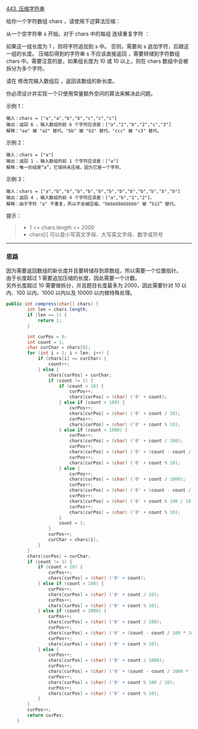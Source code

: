 [443. 压缩字符串](https://leetcode.cn/problems/string-compression/)

给你一个字符数组 chars ，请使用下述算法压缩：

从一个空字符串 s 开始。对于 chars 中的每组 连续重复字符 ：

如果这一组长度为 1 ，则将字符追加到 s 中。
否则，需要向 s 追加字符，后跟这一组的长度。
压缩后得到的字符串 s 不应该直接返回 ，需要转储到字符数组 chars 中。需要注意的是，如果组长度为 10 或 10 以上，则在 chars 数组中会被拆分为多个字符。

请在 修改完输入数组后 ，返回该数组的新长度。

你必须设计并实现一个只使用常量额外空间的算法来解决此问题。

示例 1：
```
输入：chars = ["a","a","b","b","c","c","c"]
输出：返回 6 ，输入数组的前 6 个字符应该是：["a","2","b","2","c","3"]
解释："aa" 被 "a2" 替代。"bb" 被 "b2" 替代。"ccc" 被 "c3" 替代。
```
示例 2：
```
输入：chars = ["a"]
输出：返回 1 ，输入数组的前 1 个字符应该是：["a"]
解释：唯一的组是“a”，它保持未压缩，因为它是一个字符。
```
示例 3：
```
输入：chars = ["a","b","b","b","b","b","b","b","b","b","b","b","b"]
输出：返回 4 ，输入数组的前 4 个字符应该是：["a","b","1","2"]。
解释：由于字符 "a" 不重复，所以不会被压缩。"bbbbbbbbbbbb" 被 “b12” 替代。
```

提示：

>- 1 <= chars.length <= 2000
>- chars[i] 可以是小写英文字母、大写英文字母、数字或符号

<hr/>

### 思路
因为需要返回数组的新长度并且要转储存到原数组，所以需要一个位置指针。  
由于长度超过 1 需要追加压缩的长度，因此需要一个计数。  
另外长度超过 10 需要做拆分，并且题目长度最多为 2000，因此需要针对 10 以内、100 以内、1000 以内以及 10000 以内做特殊处理。  

```java
public int compress(char[] chars) {
        int len = chars.length;
        if (len == 1) {
            return 1;
        }

        int curPos = 0;
        int count = 1;
        char curChar = chars[0];
        for (int i = 1; i < len; i++) {
            if (chars[i] == curChar) {
                count++;
            } else {
                chars[curPos] = curChar;
                if (count != 1) {
                    if (count < 10) {
                        curPos++;
                        chars[curPos] = (char) ('0' + count);
                    } else if (count < 100) {
                        curPos++;
                        chars[curPos] = (char) ('0' + count / 10);
                        curPos++;
                        chars[curPos] = (char) ('0' + count % 10);
                    } else if (count < 1000) {
                        curPos++;
                        chars[curPos] = (char) ('0' + count / 100);
                        curPos++;
                        chars[curPos] = (char) ('0' + (count - count / 100 * 100) / 10);
                        curPos++;
                        chars[curPos] = (char) ('0' + count % 10);
                    } else {
                        curPos++;
                        chars[curPos] = (char) ('0' + count / 1000);
                        curPos++;
                        chars[curPos] = (char) ('0' + (count - count / 1000 * 1000) / 100);
                        curPos++;
                        chars[curPos] = (char) ('0' + count % 100 / 10);
                        curPos++;
                        chars[curPos] = (char) ('0' + count % 10);
                    }
                    count = 1;
                }
                curPos++;
                curChar = chars[i];
            }
        }
        chars[curPos] = curChar;
        if (count != 1) {
            if (count < 10) {
                curPos++;
                chars[curPos] = (char) ('0' + count);
            } else if (count < 100) {
                curPos++;
                chars[curPos] = (char) ('0' + count / 10);
                curPos++;
                chars[curPos] = (char) ('0' + count % 10);
            } else if (count < 1000) {
                curPos++;
                chars[curPos] = (char) ('0' + count / 100);
                curPos++;
                chars[curPos] = (char) ('0' + (count - count / 100 * 100) / 10);
                curPos++;
                chars[curPos] = (char) ('0' + count % 10);
            } else {
                curPos++;
                chars[curPos] = (char) ('0' + count / 1000);
                curPos++;
                chars[curPos] = (char) ('0' + (count - count / 1000 * 1000) / 100);
                curPos++;
                chars[curPos] = (char) ('0' + count % 100 / 10);
                curPos++;
                chars[curPos] = (char) ('0' + count % 10);
            }
        }
        curPos++;
        return curPos;
    }

```

